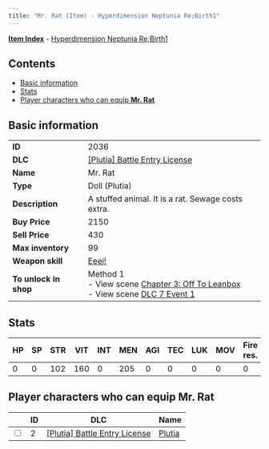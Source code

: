 ```yaml
---
title: "Mr. Rat (Item) - Hyperdimension Neptunia Re;Birth1"
---
```


[**Item Index**](/neptunia/rb1/item/index.html) - [Hyperdimension Neptunia Re;Birth1](/neptunia/rb1)

## Contents

- [Basic information](#basic-information)
- [Stats](#stats)
- [Player characters who can equip **Mr. Rat**](#player-characters-who-can-equip-mr-rat)

## Basic information

|   |   |
| -- | -- |
| **ID** | 2036 |
| **DLC** | [[Plutia] Battle Entry License](/neptunia/rb1/dlc/7-plutia.html) |
| **Name** | Mr. Rat |
| **Type** | Doll (Plutia) |
| **Description** | A stuffed animal. It is a rat. Sewage costs extra. |
| **Buy Price** | 2150 |
| **Sell Price** | 430 |
| **Max inventory** | 99 |
| **Weapon skill** | [Eeei!](/neptunia/rb1/skill/7-202-eeei.html) |
| **To unlock in shop** | Method 1<br />- View scene [Chapter 3: Off To Leanbox](/neptunia/rb1/scene/1-301-chapter-3-off-to-leanbox.html)<br />- View scene [DLC 7 Event 1](/neptunia/rb1/scene/7-5010-dlc-7-event-1.html) |

## Stats

| HP | SP | STR | VIT | INT | MEN | AGI | TEC | LUK | MOV | Fire res. | Ice res. | Wind res. | Lightning res. |
| -- | -- | --- | --- | --- | --- | --- | --- | --- | --- | --------- | -------- | --------- | -------------- |
| 0 | 0 | 102 | 160 | 0 | 205 | 0 | 0 | 0 | 0 | 0 | 0 | 0 | 0 |

## Player characters who can equip **Mr. Rat**

|    | ID | DLC | Name |
| -- | -- | --- | ---- |
| <input type="checkbox" id="rb1-player-7-2" class="trackbox" /> | 2 | [[Plutia] Battle Entry License](/neptunia/rb1/dlc/7-plutia.html) | [Plutia](/neptunia/rb1/player/7-2-plutia.html) |